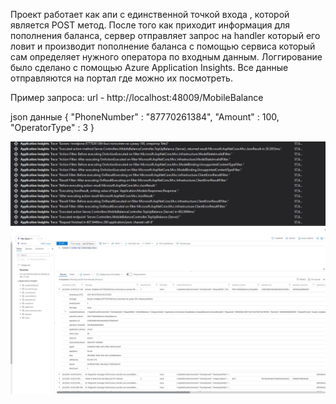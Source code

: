 Проект работает как апи с единственной точкой входа , которой является POST метод.
После того как приходит информация для пополнения баланса, сервер отправляет запрос на handler который его ловит и производит пополнение баланса с помощью сервиса 
который сам определяет нужного оператора по входным данным. 
Логгирование было сделано с помощью Azure Application Insights. Все данные отправляются на портал где можно их посмотреть.

Пример запроса: 
url - http://localhost:48009/MobileBalance

json данные 
{
    "PhoneNumber" : "87770261384",
    "Amount" : 100,
    "OperatorType" : 3
}

![Image alt](https://github.com/Leloporopoka/MobileBalanceTopUp/raw/master/image1.JPG)
![Image alt](https://github.com/Leloporopoka/MobileBalanceTopUp/raw/master/image3.JPG)

